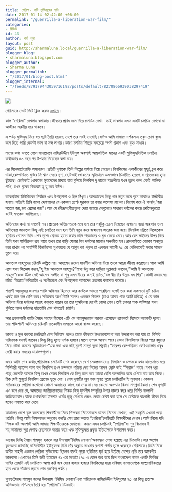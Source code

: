 ```yaml
---
title: গেরিলা- খাটি মুক্তিযুদ্ধের ছবি
date: 2017-01-14 02:42:00 +06:00
permalink: "/guerrilla-a-liberation-war-film/"
categories:
- রিভিউ
id: 43
author: শর্মা লুনা
layout: post
guid: http://sharmaluna.local/guerrilla-a-liberation-war-film/
blogger_blog:
- sharmaluna.blogspot.com
blogger_author:
- Sharma Luna
blogger_permalink:
- "/2017/01/blog-post.html"
blogger_internal:
- "/feeds/879179443059716192/posts/default/8270866939038297419"
---
```


![](http://4.bp.blogspot.com/-i94VgJX-2S4/WHjnFqZrjoI/AAAAAAAAAj8/uRhhB1GyRhE10m6BiG0ovfi2WHQDPDpxQCK4B/s1600/maxresdefault.jpg)

গেরিলাকে ভোট দিটে ক্লিক করুন [এখানে](http://www.imdb.com/title/tt1907679/)।

কাল “গেরিলা” দেখলাম বলাকায়।জীবনের প্রথম হলে গিয়ে চলচিত্র দেখা। তাই ভাবলাম এমন একটি চলচিত্র দেখবো যা আজীবন স্মরনীয় হয়ে থাকবে।

এ পর্যন্ত মুক্তিযুদ্ধ নিয়ে যত ছবি তৈরি হয়েছে দেশে তার সবই দেখেছি।যদিও আমি সাধারণ দর্শকমাত্র তবুও চোখ বুজে বলে দিতে পারি কোনটা ভাল বা মন্দ লাগার।কারণ চলচিত্র শিল্পের সবচেয়ে স্পস্ট প্রকাশ এবং বৃহৎ মাধ্যম।

মানের কথা বলতে গেলে সাদাচোখে নাসিরউদ্দীন ইউসুফ অবশ্যই আন্তর্জাতিক মানের একটি মুক্তিযুদ্ধভিত্তিক চলচিত্র স্বাধীনতার ৪০ বছর পর উপহার দিয়েছেন বলা যায়।

এর সিনেমাটোগ্রাফি অসাধারন।প্রতিটি দৃশ্যকে তিনি শিল্পের পর্যায়ে নিয়ে গেছেন।বিলকিসের একাকীত্বের মূহূর্ত,চুপ করে থাকা,রেলগাড়িতে মুক্তির নি:শ্বাস নেয়ার দৃশ্য,ছোটভাই খোকনের স্মৃতিচারন এমনভাবে চিত্রায়ীত হয়েছে যা প্রত্যেকের হৃদয় ছুঁয়েছে।ছোটভাই খোকনের মৃতদেহের মাথায় হাত বুলিয়ে বিলকিস দু হাতের অঞ্জলীতে যখন তুলে ধরল একটি শালিক পাখি, তখন বুকের ভিতরটা হু হু করে উঠল।

ব্যাকগ্রাউন্ড মিউজিকের নির্বাচন এবং উপস্থাপনা ও ছিল নিঁখুত।আলতাফের কিছু গান নতুন করে শুনে আবারও উজ্জীবীত হলাম।সত্যিই তিনি বাংলা দেশগানের যে একজন শ্রেস্ঠ সুরকার তা বলার অপেক্ষা রাখেনা।বিশেষ করে ঐ গানটা,”জয় সত্যের জয়,জয় প্রেমের জয়”।আর যে রবীন্দ্রসংগীতগুলো দেয়া হয়েছে সেগুলোও সাধারন দর্শকের কাছে শ্রুতিমধুরতো বটেই মনকেও জাগিয়েছে।

অভিনয়ের কথা না বললেই নয়।প্রত্যেক অভিনেতাকে মনে হল তার সবটুকু ঢেলে দিয়েছেন এখানে।জয়া আহসান ভাল অভিনেতা জানতাম কিন্তু এই চলচিত্রে মনে হল তিনি নতুন করে জন্মালেন আরেক জয়া হয়ে।বিলকিস চরিত্রে নিজেকেও ছাড়িয়ে গেলেন তিনি।শেষ দৃশ্যে গ্রেনেড হাতে জয়ার হাসি শয়তানের ও ঘুম কেড়ে নেবে।আর রেল লাইনের উপর দিয়ে তিনি যখন হাটছিলেন ত্রস্ত পায়ে তখন তার বাড়ি ফেরার টান দর্শকের মাঝেও সঞ্চারীত হল।রেলগাড়িতে বোরকা অনাবৃত করে রাখার পর সাহসিনী বিলকিসের মুখাবয়বে যে আগুন ধরা পড়ল তা একজন সাহসী ৭১ এর গেরিলাকেই সবার সামনে তুলে ধরে।

আলতাফ মাহমুদের চরিত্রটি কল্পিত নয়।আহমেদ রুবেল সাবলীল অভিনয় দিয়ে তাকে আরো জীবন্ত করেছেন।পাক আর্মি এসে যখন জিজ্ঞেস করল,”হু ইজ আলতাফ মাহমুদ?”মাথা উচু করে দাড়িয়ে দৃপ্তকন্ঠে বললেন,”আমি ই আলতাফ মাহমুদ”বেজে উঠল সেই আমোঘ সংগীত যা শুধু এমন বীরের জন্যই রচিত,”বল বীর চির উন্নত মম শির”।কাজী নজরুলের রচিত ‘বিদ্রোহ”কবিতাটির এ সংগীতরূপ এবং উপস্থাপনা আমাদের চেতনায় করাঘাত করেছে।

শতাব্দী ওয়াদুদের জায়গায় পাকি অফিসার হিসেবে আর কাউকে ভাবতে পারছিনা বলেই তার করা একসাথে দুটি চরিত্র একই মনে হল বেশি করে।সত্যিকার অর্থে তিনি সফল।একজন ভিলেন (তাও আবার পাক আর্মি চরিত্রে) ও যে ভাল অভিনয় দিয়ে দর্শকের আগ্রহ কাড়তে পারেন তা তার সুঅভিনয় দেখেই বোঝা গেল।তাই ঢাকার পাক অফিসার যখন গুলিতে মরল দর্শকের হাততালি যেন থামতেই চায়নি।

আর প্রভাবশালী ব্যাক্তি সৈয়দ সাহেব হিসেবে এটি এম শামসুজ্জামান বারবার এসেছেন ত্রানকর্তা হিসেবে কয়েকটি দৃশ্যে।তার শক্তিশালী অভিনয়ে চরিত্রটি ততকালীন সময়কে আরো বাস্তব করেছে।

ভাবনা ও মূল বক্তব্যে চলচিত্রটি বেশ সিরিয়াস হলেও তাকে কীভাবে উপভোগযোগ্য করে উপস্থাপন করা যায় তা বিশিস্ট পরিচালক ভালই জানেন।কিছু কিছু দৃশ্যে দর্শক হাসবে।মানে ব্যাপক আনন্দ পাবে।যেমন বিলকিসের বিয়ের পরে বন্ধুদের নিয়ে নৌকা ভ্রমনের স্মৃতিচারণে-“এক দফা এক দাবি,মুরগী মসল্লা ভুনা খিচুড়ী।”তারপর রেলগাড়িতে ফেরিওয়ালার ওষুধ ফেরী করার সময়ের ডায়ালগগুলো।

এবার আসি শেষ কথায়,পরিচালক চলচিত্রটি শেষ করেছেন বেশ চমকপ্রদভাবে। বিলকিস ও চন্দনকে যখন হাতেনাতে ধরে মিলিটারী ক্যাম্পে আনা হল বিলকিস তখন চন্দনকে পরিচয় দেয় নিজের আপন ছোট ভাই “সিরাজ” নামে।যখন ধরা পড়ে,ছেলেটি আসলে হিন্দু তখন মেজর বিলকিস কে হিন্দু মনে করে আরো বেশি আল্হাদিত হয়ে এগিয়ে যায় তার দিকে।ঠিক সেই মুহূর্তে বিলকিস গ্রেনেড ছুড়ে দেয় ।শেষ দৃশ্যটির মূল ভাব মূলত পুরো চলচিত্রটির ই মূলভাব।একজন সত্যিকারের গেরিলা কখোনো কোনো অন্যায়ের কাছে ধরা দেয় না।নয় কোনো অসম্মান কিংবা সাম্প্রদায়িকতা।শেষ দৃশ্যটি এও বলে দেয় যে, আমাদের জাতীয়তাবাদের শিকড় হিন্দু মুসলীম সম্পৃতির উপর হাজার বছর ধরে নির্মিত বাংগালী জাতিয়তাবাদ।যাকে তথাকথিত ইসলাম ধর্মের জুজু দেখিয়ে ভেঙে দেয়ার চেস্টা করা হলে সে চেস্টাকে বাংগালী জীবন দিয়ে হলেও নস্যাত করে দেবে।

আমাদের দেশে স্কুল কলেজের শিক্ষার্থীদের নিয়ে শিক্ষকরা সিনেমাহলে যাবেন সিনেমা দেখতে, এই সংস্কৃতি এখনো গড়ে ওঠেনি।কিন্তু আমি শিক্ষকদের অনুরোধ করছি যেন তারা অন্তত “গেরিলা”চলচিত্রটি শিক্ষার্থীদের দেখান।আমি নিজে যদি শিক্ষক হই অবশ্যই আমি আমার শিক্ষার্থীদেরকে দেখাবো। কারন এমন চলচিত্রই ”গেরিলা”যা শুধু বিনোদন ই নয়,আমাদের লুপ্ত দেশাত্ব চেতনাকে জাগ্রত করে এবং মুক্তিযুদ্ধের প্রকৃত ইতিহাসকে উপস্থাপন করে।

ধন্যবাদ দিচ্ছি সৈয়দ শামসুল হককে যার উপন্যাস”নিষিদ্ধ লোবান”অবলম্বনে লেখা হয়েছে এর চিত্রনাট্য।আর অশেষ কৃতজ্ঞতা জানাচ্ছি নাসিরউদ্দীন ইউসুফকে যিনি তাঁর অক্লান্ত সাধনায় রূপালী পর্দায় তুলে ধরেছেন গেরিলাকে।তিনি নিজে অসীম সাহসী একজন গেরিলা মুক্তিযোদ্ধা ছিলেন বলেই পুরো ছবিটিতে মূর্ত হয়ে উঠেছে দেশের প্রতি তার আবেগীয় ভালবাসা।এখানেও তিনি জয়ী হয়েছেন ৭১ এর মতোই।৭১ এ যেমন জন্ম হয়ে ছিল বাংলাদেশ নামক একটি ফিনিক্স পাখির তেমনি এই চলচিত্রও আশা করি জন্ম দেবে হাজার হাজার বিলকিসের যারা ভবিষ্যৎ বাংলাদেশকে সাম্প্রদায়িকতার হাত থেকে বাঁচাতে লড়বে শেষ রক্তবিন্দু পর্যন্ত।

পুনশ্চ:সৈয়দ শামসুল হকের উপন্যাস “নিষিদ্ধ লোবান”এবং পরিচালক নাসিরউদ্দীন ইউসুফের ৭১ এর কিছু প্রত্যক্ষ অভিজ্ঞতার সম্মিলনে তৈরি হয় “গেরিলা”র চিত্রনাট্য।